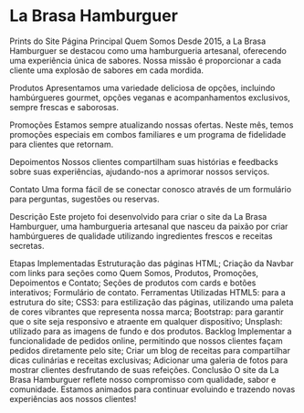# La Brasa Hamburguer
Prints do Site
Página Principal
Quem Somos
Desde 2015, a La Brasa Hamburguer se destacou como uma hamburgueria artesanal, oferecendo uma experiência única de sabores. Nossa missão é proporcionar a cada cliente uma explosão de sabores em cada mordida.

Produtos
Apresentamos uma variedade deliciosa de opções, incluindo hambúrgueres gourmet, opções veganas e acompanhamentos exclusivos, sempre frescas e saborosas.

Promoções
Estamos sempre atualizando nossas ofertas. Neste mês, temos promoções especiais em combos familiares e um programa de fidelidade para clientes que retornam.

Depoimentos
Nossos clientes compartilham suas histórias e feedbacks sobre suas experiências, ajudando-nos a aprimorar nossos serviços.

Contato
Uma forma fácil de se conectar conosco através de um formulário para perguntas, sugestões ou reservas.

Descrição
Este projeto foi desenvolvido para criar o site da La Brasa Hamburguer, uma hamburgueria artesanal que nasceu da paixão por criar hambúrgueres de qualidade utilizando ingredientes frescos e receitas secretas.

Etapas Implementadas
Estruturação das páginas HTML;
Criação da Navbar com links para seções como Quem Somos, Produtos, Promoções, Depoimentos e Contato;
Seções de produtos com cards e botões interativos;
Formulário de contato.
Ferramentas Utilizadas
HTML5: para a estrutura do site;
CSS3: para estilização das páginas, utilizando uma paleta de cores vibrantes que representa nossa marca;
Bootstrap: para garantir que o site seja responsivo e atraente em qualquer dispositivo;
Unsplash: utilizado para as imagens de fundo e dos produtos.
Backlog
Implementar a funcionalidade de pedidos online, permitindo que nossos clientes façam pedidos diretamente pelo site;
Criar um blog de receitas para compartilhar dicas culinárias e receitas exclusivas;
Adicionar uma galeria de fotos para mostrar clientes desfrutando de suas refeições.
Conclusão
O site da La Brasa Hamburguer reflete nosso compromisso com qualidade, sabor e comunidade. Estamos animados para continuar evoluindo e trazendo novas experiências aos nossos clientes!